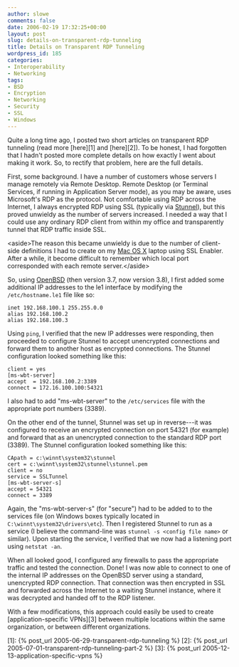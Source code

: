 ```yaml
---
author: slowe
comments: false
date: 2006-02-19 17:32:25+00:00
layout: post
slug: details-on-transparent-rdp-tunneling
title: Details on Transparent RDP Tunneling
wordpress_id: 185
categories:
- Interoperability
- Networking
tags:
- BSD
- Encryption
- Networking
- Security
- SSL
- Windows
---
```


Quite a long time ago, I posted two short articles on transparent RDP tunneling (read more [here][1] and [here][2]). To be honest, I had forgotten that I hadn't posted more complete details on how exactly I went about making it work. So, to rectify that problem, here are the full details.

First, some background. I have a number of customers whose servers I manage remotely via Remote Desktop. Remote Desktop (or Terminal Services, if running in Application Server mode), as you may be aware, uses Microsoft's RDP as the protocol. Not comfortable using RDP across the Internet, I always encrypted RDP using SSL (typically via [Stunnel](http://stunnel.mirt.net/index.html)), but this proved unwieldy as the number of servers increased. I needed a way that I could use any ordinary RDP client from within my office and transparently tunnel that RDP traffic inside SSL.

&lt;aside&gt;The reason this became unwieldy is due to the number of client-side definitions I had to create on my [Mac OS X](http://www.apple.com/macosx/) laptop using SSL Enabler. After a while, it become difficult to remember which local port corresponded with each remote server.&lt;/aside&gt;

So, using [OpenBSD](http://www.openbsd.org/) (then version 3.7, now version 3.8), I first added some additional IP addresses to the le1 interface by modifying the `/etc/hostname.le1` file like so:

    inet 192.168.100.1 255.255.0.0
    alias 192.168.100.2
    alias 192.168.100.3

Using `ping`, I verified that the new IP addresses were responding, then proceeded to configure Stunnel to accept unencrypted connections and forward them to another host as encrypted connections. The Stunnel configuration looked something like this:

    client = yes
    [ms-wbt-server]
    accept  = 192.168.100.2:3389
    connect = 172.16.100.100:54321

I also had to add "ms-wbt-server" to the `/etc/services` file with the appropriate port numbers (3389).

On the other end of the tunnel, Stunnel was set up in reverse---it was configured to receive an encrypted connection on port 54321 (for example) and forward that as an unencrypted connection to the standard RDP port (3389). The Stunnel configuration looked something like this:

    CApath = c:\winnt\system32\stunnel
    cert = c:\winnt\system32\stunnel\stunnel.pem
    client = no
    service = SSLTunnel
    [ms-wbt-server-s]
    accept = 54321
    connect = 3389

Again, the "ms-wbt-server-s" (for "secure") had to be added to to the services file (on Windows boxes typically located in `C:\winnt\system32\drivers\etc`). Then I registered Stunnel to run as a service (I believe the command-line was `stunnel -s <config file name>` or similar). Upon starting the service, I verified that we now had a listening port using `netstat -an`.

When all looked good, I configured any firewalls to pass the appropriate traffic and tested the connection. Done! I was now able to connect to one of the internal IP addresses on the OpenBSD server using a standard, unencrypted RDP connection. That connection was then encrypted in SSL and forwarded across the Internet to a waiting Stunnel instance, where it was decrypted and handed off to the RDP listener.

With a few modifications, this approach could easily be used to create [application-specific VPNs][3] between multiple locations within the same organization, or between different organizations.

[1]: {% post_url 2005-06-29-transparent-rdp-tunneling %}
[2]: {% post_url 2005-07-01-transparent-rdp-tunneling-part-2 %}
[3]: {% post_url 2005-12-13-application-specific-vpns %}
